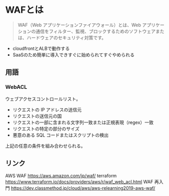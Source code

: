 # WAFとは

> WAF（Web アプリケーションファイアウォール）とは、Web アプリケーションの通信をフィルター、監視、ブロックするためのソフトウェアまたは、ハードウェアのセキュリティ対策です。

- cloudfrontとALBで動作する
- SaaSのため簡単に導入できすぐに始められてすぐやめられる

## 用語
### WebACL
ウェブアクセスコントロールリスト。

- リクエストの IP アドレスの送信元
- リクエストの送信元の国
- リクエストの一部に含まれる文字列一致または正規表現（regex）一致
- リクエストの特定の部分のサイズ
- 悪意のある SQL コードまたはスクリプトの検出

上記の任意の条件を組み合わせられる。

## リンク
AWS WAF https://aws.amazon.com/jp/waf/
terraform https://www.terraform.io/docs/providers/aws/r/waf_web_acl.html
WAF 再入門 https://dev.classmethod.jp/cloud/aws/aws-relearning2019-aws-waf/

